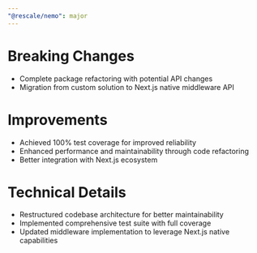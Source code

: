 ```yaml
---
"@rescale/nemo": major
---
```


# Breaking Changes

- Complete package refactoring with potential API changes
- Migration from custom solution to Next.js native middleware API

# Improvements

- Achieved 100% test coverage for improved reliability
- Enhanced performance and maintainability through code refactoring
- Better integration with Next.js ecosystem

# Technical Details

- Restructured codebase architecture for better maintainability
- Implemented comprehensive test suite with full coverage
- Updated middleware implementation to leverage Next.js native capabilities
